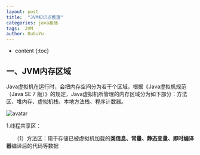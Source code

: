 ```yaml
---
layout: post
title:  "JVM知识点整理"
categories: java基础
tags:  JVM
author: DuGuYu
---
```


* content
{:toc}
## 一、JVM内存区域
  Java虚拟机在运行时，会把内存空间分为若干个区域，根据《Java虚拟机规范（Java SE 7 版）》的规定，Java虚拟机所管理的内存区域分为如下部分：方法区、堆内存、虚拟机栈、本地方法栈、程序计数器。




  ![avatar](https://img-blog.csdn.net/20180807233055376?watermark/2/text/aHR0cHM6Ly9ibG9nLmNzZG4ubmV0L2h1eXV5YW5nNjY4OA==/font/5a6L5L2T/fontsize/400/fill/I0JBQkFCMA==/dissolve/70)





1.线程共享区：

　　（1）方法区：用于存储已被虚拟机加载的**类信息、常量、静态变量、即时编译器**编译后的代码等数据
